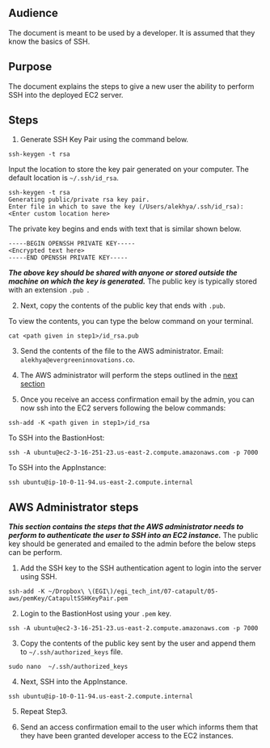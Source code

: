 ## Audience
The document is meant to be used by a developer. It is assumed that they know the basics of SSH.

## Purpose
The document explains the steps to give a new user the ability to perform SSH into the deployed EC2 server.

## Steps
1. Generate SSH Key Pair using the command below.
```shell
ssh-keygen -t rsa
```
Input the location to store the key pair generated on your computer. The default location is ```~/.ssh/id_rsa```.

```shell
ssh-keygen -t rsa
Generating public/private rsa key pair.
Enter file in which to save the key (/Users/alekhya/.ssh/id_rsa):  <Enter custom location here>
```

The private key begins and ends with text that is similar shown below.
```shell
-----BEGIN OPENSSH PRIVATE KEY-----
<Encrypted text here>
-----END OPENSSH PRIVATE KEY-----
```
***The above key should be shared with anyone or stored outside the machine on which the key is generated.***
The public key is typically stored with an extension ```.pub ```. 

2. Next, copy the contents of the public key that ends with ```.pub```.

To view the contents, you can type the below command on your terminal.
```
cat <path given in step1>/id_rsa.pub
```

3. Send the contents of the file to the AWS administrator. Email: ```alekhya@evergreeninnovations.co```.

4. The AWS administrator will perform the steps outlined in the [next section](#aws-administrator-steps)

5. Once you receive an access confirmation email by the admin, you can now ssh into the EC2 servers following the below commands:
```shell
ssh-add -K <path given in step1>/id_rsa
```
To SSH into the BastionHost:
```shell
ssh -A ubuntu@ec2-3-16-251-23.us-east-2.compute.amazonaws.com -p 7000
```
To SSH into the AppInstance:
```
ssh ubuntu@ip-10-0-11-94.us-east-2.compute.internal
```

## AWS Administrator steps
***This section contains the steps that the AWS administrator needs to perform to authenticate the user to SSH into an EC2 instance.***
The public key should be generated and emailed to the admin before the below steps can be perform.
1. Add the SSH key to the SSH authentication agent to login into the server using SSH.
```shell
ssh-add -K ~/Dropbox\ \(EGI\)/egi_tech_int/07-catapult/05-aws/pemKey/CatapultSSHKeyPair.pem
```
2. Login to the BastionHost using your ```.pem``` key.
```shell
ssh -A ubuntu@ec2-3-16-251-23.us-east-2.compute.amazonaws.com -p 7000
```
3. Copy the contents of the public key sent by the user and append them to ```~/.ssh/authorized_keys``` file.
```shell
sudo nano  ~/.ssh/authorized_keys
```
4. Next, SSH into the AppInstance.
```shell
ssh ubuntu@ip-10-0-11-94.us-east-2.compute.internal
```
5. Repeat Step3.

6. Send an access confirmation email to the user which informs them that they have been granted developer access to the EC2 instances. 